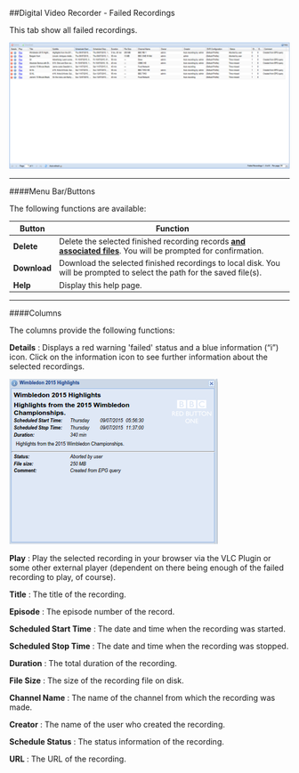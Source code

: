##Digital Video Recorder - Failed Recordings

This tab show all failed recordings.

!['Failed Recordings' Tab](docresources/failedrecordings1.png)

---

####Menu Bar/Buttons

The following functions are available:

Button       | Function
-------------|----------
**Delete**   | Delete the selected finished recording records **<u>and associated files</u>**. You will be prompted for confirmation.
**Download** | Download the selected finished recordings to local disk. You will be prompted to select the path for the saved file(s).
**Help**     | Display this help page.

---

####Columns

The columns provide the following functions:

**Details**
: Displays a red warning 'failed' status and a blue information (“i”) icon. 
  Click on the information icon to see further information about the selected
  recordings.

![Failed Recording Details](docresources/failedrecordings2.png)

**Play**
: Play the selected recording in your browser via the VLC Plugin or some
  other external player (dependent on there being enough of the failed
  recording to play, of course).

**Title**
: The title of the recording.

**Episode**
: The episode number of the record.

**Scheduled Start Time**
: The date and time when the recording was started.

**Scheduled Stop Time**
: The date and time when the recording was stopped.

**Duration**
: The total duration of the recording.

**File Size**
: The size of the recording file on disk.

**Channel Name**
: The name of the channel from which the recording was made.

**Creator**
: The name of the user who created the recording.

**Schedule Status**
: The status information of the recording.

**URL**
: The URL of the recording.
